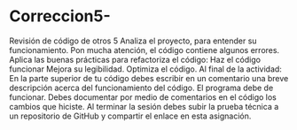 # Correccion5-
Revisión de código de otros 5 
Analiza el proyecto, para entender su funcionamiento. Pon mucha atención, el código contiene algunos errores.
Aplica las buenas prácticas para refactoriza el código:
Haz el código funcionar
Mejora su legibilidad.
Optimiza el código.
Al final de la actividad:
En la parte superior de tu código debes escribir en un comentario una breve descripción acerca del funcionamiento del código.
El programa debe de funcionar.
Debes documentar por medio de comentarios en el código los cambios que hiciste.
Al terminar la sesión debes subir la prueba técnica a un repositorio de GitHub y compartir el enlace en esta asignación.

